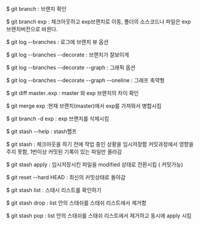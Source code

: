 
$ git branch	: 브랜치 확인

$ git branch exp	: 체크아웃하고 exp브랜치로 이동, 폴더의 소스코드나 파일은 exp브랜치버전으로 바뀐다.

$ git log --branches	: 로그에 브랜치 뷰 옵션

$ git log --branches --decorate		: 브랜치가 잘보이게

$ git log --branches --decorate --graph		: 그래픽 옵션

$ git log --branches --decorate --graph --oneline	: 그래프 축약형

$ git diff master..exp		: master 와 exp 브랜치의 차이 확인

$ git merge exp		:현재 브랜치(master)에서 exp를 가져와서 병합시킴

$ git branch -d exp	: exp 브랜치를 삭제시킴

$ git stash --help	: stash핼프

$ git stash		: 체크아웃을 하기 전에 작업 중인 상황을 임시저장함 커밋과정에서 영향을 주지 못함,  1번이상 커밋된 기록이 있는 파일만 올라감

$ git stash apply	: 임시저장시킨 파일을 modified 상태로 전환시킴 ( 커밋가능)

$ git reset --hard HEAD	: 최신의 커밋상태로 돌아감

$ git stash list	: 스태시 리스트를 확인하기

$ git stash drop	: list 안의 스태쉬를 스태쉬 리스트에서 제거함

$ git stash pop		: list 안의 스태쉬를 스태쉬 리스트에서 제거하고 동시에 apply 시킴